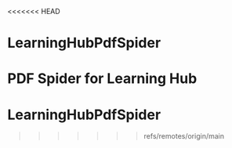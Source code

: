<<<<<<< HEAD
# LearningHubPdfSpider
PDF Spider for Learning Hub
=======
# LearningHubPdfSpider
>>>>>>> refs/remotes/origin/main
